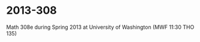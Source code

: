 2013-308
========

Math 308e during Spring 2013 at University of Washington (MWF     11:30   THO 135)